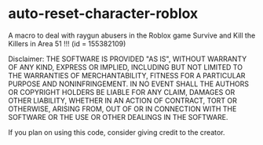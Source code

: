 # auto-reset-character-roblox
A macro to deal with raygun abusers in the Roblox game Survive and Kill the Killers in Area 51 !!! (id = 155382109)

Disclaimer: 
THE SOFTWARE IS PROVIDED "AS IS", WITHOUT WARRANTY OF ANY KIND, EXPRESS OR IMPLIED, INCLUDING BUT NOT LIMITED TO THE WARRANTIES OF MERCHANTABILITY, FITNESS FOR A PARTICULAR PURPOSE AND NONINFRINGEMENT. IN NO EVENT SHALL THE AUTHORS OR COPYRIGHT HOLDERS BE LIABLE FOR ANY CLAIM, DAMAGES OR OTHER LIABILITY, WHETHER IN AN ACTION OF CONTRACT, TORT OR OTHERWISE, ARISING FROM, OUT OF OR IN CONNECTION WITH THE SOFTWARE OR THE USE OR OTHER DEALINGS IN THE SOFTWARE.

If you plan on using this code, consider giving credit to the creator.
